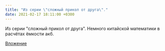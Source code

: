 ```yaml
---
title: "Из серии \"сложный прикол от друга\"."
date: 2021-02-17 18:11:00 +0300
---
```


Из серии "сложный прикол от друга".
Немного китайской математики в расчётах ёмкости акб.

[Вложение](/assets/vk_photos/3/bSChnojRNAk.jpg)
